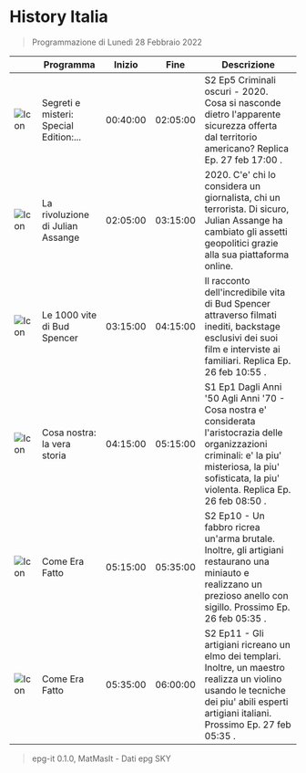 # History Italia
> Programmazione di Lunedì 28 Febbraio 2022

||Programma|Inizio|Fine|Descrizione|
|---|---|---|---|---|
|![Icon](https://guidatv.sky.it/uuid/8bbc2a55-b65c-4307-ba19-287600956f1a/cover?md5ChecksumParam=bf078eca841154c5445e21cb160ea722)|Segreti e misteri: Special Edition:...|00:40:00|02:05:00|S2 Ep5 Criminali oscuri - 2020. Cosa si nasconde dietro l&#039;apparente sicurezza offerta dal territorio americano? Replica Ep. 27 feb 17:00 .
|![Icon](https://guidatv.sky.it/uuid/3f07e0f2-c3d7-4087-8785-e93aec5b1991/cover?md5ChecksumParam=9c61c3d2f4efb57e710191a5e09be768)|La rivoluzione di Julian Assange|02:05:00|03:15:00|2020. C&#039;e&#039; chi lo considera un giornalista, chi un terrorista. Di sicuro, Julian Assange ha cambiato gli assetti geopolitici grazie alla sua piattaforma online.
|![Icon](https://guidatv.sky.it/uuid/31961155-2e9e-47b6-826d-f1dba378c0ea/cover?md5ChecksumParam=2e87670b7658370f5022d214819c57ec)|Le 1000 vite di Bud Spencer|03:15:00|04:15:00|Il racconto dell&#039;incredibile vita di Bud Spencer attraverso filmati inediti, backstage esclusivi dei suoi film e interviste ai familiari. Replica Ep. 26 feb 10:55 .
|![Icon](https://guidatv.sky.it/uuid/7aacacb7-3210-4b81-a91e-e8298b0a20a7/cover?md5ChecksumParam=d52b731e8f86b41ff1c98b26936b9c4c)|Cosa nostra: la vera storia|04:15:00|05:15:00|S1 Ep1 Dagli Anni &#039;50 Agli Anni &#039;70 - Cosa nostra e&#039; considerata l&#039;aristocrazia delle organizzazioni criminali: e&#039; la piu&#039; misteriosa, la piu&#039; sofisticata, la piu&#039; violenta. Replica Ep. 26 feb 08:50 .
|![Icon](https://guidatv.sky.it/uuid/a8462b5b-fbcc-4277-b550-d4a3a8c6fb54/cover?md5ChecksumParam=0eb3802829986002dc9afd8f362766cc)|Come Era Fatto|05:15:00|05:35:00|S2 Ep10 - Un fabbro ricrea un&#039;arma brutale. Inoltre, gli artigiani restaurano una miniauto e realizzano un prezioso anello con sigillo. Prossimo Ep. 26 feb 05:35 .
|![Icon](https://guidatv.sky.it/uuid/0b0886bb-8a73-4ac7-9405-6ce4dca5be21/cover?md5ChecksumParam=0eb3802829986002dc9afd8f362766cc)|Come Era Fatto|05:35:00|06:00:00|S2 Ep11 - Gli artigiani ricreano un elmo dei templari. Inoltre, un maestro realizza un violino usando le tecniche dei piu&#039; abili esperti artigiani italiani. Prossimo Ep. 27 feb 05:35 .



 > epg-it 0.1.0, MatMasIt - Dati epg SKY